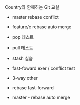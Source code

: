 Country와 함께하는 Git 교실
- master rebase conflict
- feature/c rebase auto merge

- pop 테스트
- pull 테스트
- stash 실습


- fast-foward exer / conflict test
- 3-way other

- rebase fast-forward

- master - rebase auto merge
